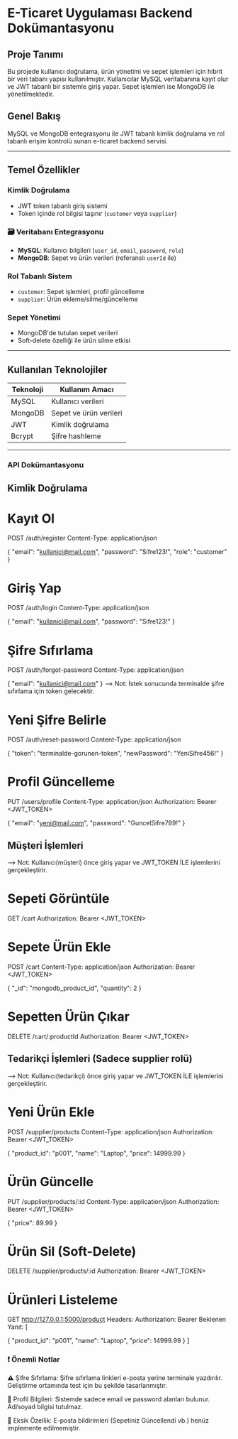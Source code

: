 # E-Ticaret Uygulaması Backend Dokümantasyonu

## Proje Tanımı
Bu projede kullanıcı doğrulama, ürün yönetimi ve sepet işlemleri için hibrit bir veri tabanı yapısı kullanılmıştır. Kullanıcılar MySQL veritabanına kayıt olur ve JWT tabanlı bir sistemle giriş yapar. Sepet işlemleri ise MongoDB ile yönetilmektedir.

##  Genel Bakış
MySQL ve MongoDB entegrasyonu ile JWT tabanlı kimlik doğrulama ve rol tabanlı erişim kontrolü sunan e-ticaret backend servisi.

---

##  Temel Özellikler

###  Kimlik Doğrulama
- JWT token tabanlı giriş sistemi
- Token içinde rol bilgisi taşınır (`customer` veya `supplier`)

### 🗃 Veritabanı Entegrasyonu
- **MySQL**: Kullanıcı bilgileri (`user_id`, `email`, `password`, `role`)
- **MongoDB**: Sepet ve ürün verileri (referanslı `userId` ile)

###  Rol Tabanlı Sistem
- `customer`: Sepet işlemleri, profil güncelleme
- `supplier`: Ürün ekleme/silme/güncelleme

###  Sepet Yönetimi
- MongoDB'de tutulan sepet verileri
- Soft-delete özelliği ile ürün silme etkisi

---

##  Kullanılan Teknolojiler
| Teknoloji       | Kullanım Amacı               |
|-----------------|-----------------------------|
| MySQL           | Kullanıcı verileri          |
| MongoDB         | Sepet ve ürün verileri      |
| JWT             | Kimlik doğrulama            |
| Bcrypt          | Şifre hashleme              |

---
### API Dokümantasyonu
## Kimlik Doğrulama
# Kayıt Ol
POST /auth/register
Content-Type: application/json

{
  "email": "kullanici@mail.com",
  "password": "Sifre123!",
  "role": "customer"
}
# Giriş Yap
POST /auth/login
Content-Type: application/json

{
  "email": "kullanici@mail.com",
  "password": "Sifre123!"
}
# Şifre Sıfırlama
POST /auth/forgot-password
Content-Type: application/json

{
  "email": "kullanici@mail.com"
}
--> Not: İstek sonucunda terminalde şifre sıfırlama için token gelecektir.
# Yeni Şifre Belirle
POST /auth/reset-password
Content-Type: application/json

{
  "token": "terminalde-gorunen-token",
  "newPassword": "YeniSifre456!"
}
# Profil Güncelleme
PUT /users/profile
Content-Type: application/json
Authorization: Bearer <JWT_TOKEN>

{
  "email": "yeni@mail.com",
  "password": "GuncelSifre789!"
}

## Müşteri İşlemleri
--> Not: Kullanıcı(müşteri) önce giriş yapar ve JWT_TOKEN İLE işlemlerini gerçekleştirir.

# Sepeti Görüntüle
GET /cart
Authorization: Bearer <JWT_TOKEN>

# Sepete Ürün Ekle
POST /cart
Content-Type: application/json
Authorization: Bearer <JWT_TOKEN>

{
  "_id": "mongodb_product_id",
  "quantity": 2
}
# Sepetten Ürün Çıkar
DELETE /cart/:productId
Authorization: Bearer <JWT_TOKEN>

## Tedarikçi İşlemleri (Sadece supplier rolü)
--> Not: Kullanıcı(tedarikçi) önce giriş yapar ve JWT_TOKEN İLE işlemlerini gerçekleştirir.

# Yeni Ürün Ekle
POST /supplier/products
Content-Type: application/json
Authorization: Bearer <JWT_TOKEN>

{
  "product_id": "p001",
  "name": "Laptop",
  "price": 14999.99
}

# Ürün Güncelle
PUT /supplier/products/:id
Content-Type: application/json
Authorization: Bearer <JWT_TOKEN>

{
  "price": 89.99
}

# Ürün Sil (Soft-Delete)
DELETE /supplier/products/:id
Authorization: Bearer <JWT_TOKEN>

# Ürünleri Listeleme
GET http://127.0.0.1:5000/product
Headers:
Authorization: Bearer <token>
Beklenen Yanıt:
[

  {
    "product_id": "p001",
    "name": "Laptop",
    "price": 14999.99
    }
]


### ❗ Önemli Notlar
⚠️ Şifre Sıfırlama:
Şifre sıfırlama linkleri e-posta yerine terminale yazdırılır. Geliştirme ortamında test için bu şekilde tasarlanmıştır.

📌 Profil Bilgileri:
Sistemde sadece email ve password alanları bulunur. Ad/soyad bilgisi tutulmaz.

🚧 Eksik Özellik:
E-posta bildirimleri (Sepetiniz Güncellendi vb.) henüz implemente edilmemiştir.














